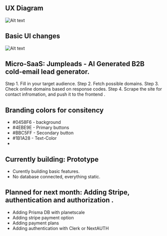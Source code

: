 ## UX Diagram
![Alt text](https://i.postimg.cc/G37HFZf8/Scherm-afbeelding-2023-12-21-om-19-02-29.png)

## Basic UI changes
![Alt text](https://i.postimg.cc/P5MJs3WW/Scherm-afbeelding-2023-12-21-om-20-33-22.png)

## Micro-SaaS: Jumpleads - AI Generated B2B cold-email lead generator. 
Step 1. Fill in your target audience.
Step 2. Fetch possible domains. 
Step 3. Check online domains based on response codes.
Step 4. Scrape the site for contact infromation, and push it to the frontend .

## Branding colors for consitency 
- #0458F6 - background
- #4EBE9E - Primary buttons
- #BBC5FF - Secondary button
- #1B1A28 - Text-Color
- 

## Currently building: Prototype
- Curently building basic features.
- No database connected, everything static. 

## Planned for next month: Adding Stripe, authentication and authorization .
- Adding Prisma DB with planetscale
- Adding stripe payment option
- Adding payment plans
- Adding authentication with Clerk or NextAUTH

  

